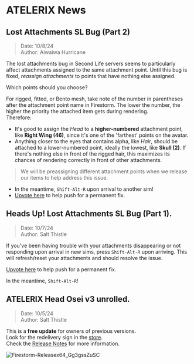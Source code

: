 # **ATELERIX** News

## Lost Attachments SL Bug (Part 2)
>Date: 10/8/24\
>Author: Aiwaiwa Hurricane

The lost attachments bug in Second Life servers seems to particularly affect attachments assigned to the same attachment point. Until this bug is fixed, _reassign attachments_ to points that have nothing else assigned.

Which points should you choose?

For rigged, fitted, or Bento mesh, take note of the number in parentheses after the attachment point name in Firestorm.
The lower the number, the higher the priority the attached item gets during rendering.\
Therefore:

* It's good to assign the _Head_ to a **higher-numbered** attachment point, like **Right Wing (46)**, since it's one of the 'farthest' points on the avatar.
* Anything closer to the eyes that contains alpha, like _Hair_, should be attached to a lower-numbered point, ideally the lowest, like **Skull (2)**. If there's nothing else in front of the rigged hair, this maximizes its chances of rendering correctly in front of other attachments.

> We will be preassigning different attachment points when we release our items to help address this issue.

* In the meantime, `Shift-Alt-R` upon arrival to another sim!
* [Upvote here](https://feedback.secondlife.com/server-bugs/p/attachment-loss-on-rc-channel-2024-08-2910619830788) to help push for a permanent fix.

## Heads Up! Lost Attachments SL Bug (Part 1).
>Date: 10/7/24\
>Author: Salt Thistle

If you've been having trouble with your attachments disappearing or not responding upon arrival in new sims, 
press `Shift-Alt-R` upon arriving. This will refresh/reset your attachments and should resolve the issue.

[Upvote here](https://feedback.secondlife.com/server-bugs/p/attachment-loss-on-rc-channel-2024-08-2910619830788) to help push for a permanent fix.

In the meantime, `Shift-Alt-R`!

## **ATELERIX Head Osei v3** unrolled.
> Date: 10/5/24\
> Author: Salt Thistle

This is a **free update** for owners of previous versions.\
Look for the redelivery sign in the [store](https://maps.secondlife.com/secondlife/Ethos/187/116/501).\
Check the [Release Notes](/store/atelerix/head-osei-v3-release-notes) for more information.

![Firestorm-Releasex64_Gg3gssZuSC](https://github.com/user-attachments/assets/912ec56b-b064-475d-8de7-b0353380caaa)
